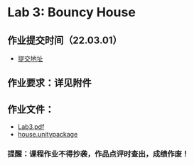 # Lab 3: Bouncy House

## 作业提交时间（22.03.01）
- [提交地址](http://www.smartchair.org/GAMES103)

## 作业要求：详见附件

## 作业文件：
- [Lab3.pdf](./lab3.pdf)
- [house.unitypackage](https://community-1252524126.file.myqcloud.com/file/ecommunity-83572220.unitypackage)

### 提醒️：课程作业不得抄袭，作品点评时查出，成绩作废！
